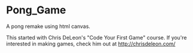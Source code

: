 # Pong_Game

A pong remake using html canvas.

This started with Chris DeLeon's "Code Your First Game" course. If you're interested in making games, check him out at http://chrisdeleon.com/
